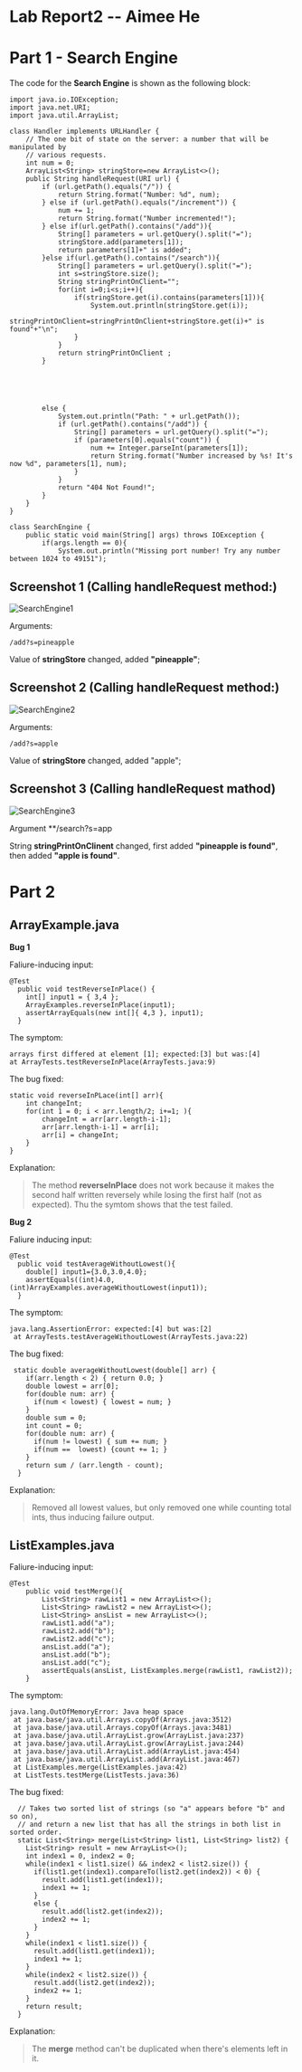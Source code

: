 # Lab Report2 -- Aimee He
# Part 1 - Search Engine

The code for the **Search Engine** is shown as the following block:
```
import java.io.IOException;
import java.net.URI;
import java.util.ArrayList;

class Handler implements URLHandler {
    // The one bit of state on the server: a number that will be manipulated by
    // various requests.
    int num = 0;
    ArrayList<String> stringStore=new ArrayList<>();
    public String handleRequest(URI url) {
        if (url.getPath().equals("/")) {
            return String.format("Number: %d", num);
        } else if (url.getPath().equals("/increment")) {
            num += 1;
            return String.format("Number incremented!");
        } else if(url.getPath().contains("/add")){
            String[] parameters = url.getQuery().split("=");
            stringStore.add(parameters[1]);
            return parameters[1]+" is added";
        }else if(url.getPath().contains("/search")){
            String[] parameters = url.getQuery().split("=");
            int s=stringStore.size();
            String stringPrintOnClient="";
            for(int i=0;i<s;i++){
                if(stringStore.get(i).contains(parameters[1])){
                    System.out.println(stringStore.get(i));
                    stringPrintOnClient=stringPrintOnClient+stringStore.get(i)+" is found"+"\n";
                }
            }
            return stringPrintOnClient ;
        }
        
        
        
        
        
        else {
            System.out.println("Path: " + url.getPath());
            if (url.getPath().contains("/add")) {
                String[] parameters = url.getQuery().split("=");
                if (parameters[0].equals("count")) {
                    num += Integer.parseInt(parameters[1]);
                    return String.format("Number increased by %s! It's now %d", parameters[1], num);
                }
            }
            return "404 Not Found!";
        }
    }
}

class SearchEngine {
    public static void main(String[] args) throws IOException {
        if(args.length == 0){
            System.out.println("Missing port number! Try any number between 1024 to 49151");

```

## Screenshot 1 (Calling **handleRequest** method:)
![SearchEngine1](https://github.com/meAImee/lab3/raw/main/SearchEngine1.png)



Arguments: 
```
/add?s=pineapple
```
Value of **stringStore** changed, added **"pineapple"**;



## Screenshot 2 (Calling **handleRequest** method:)
![SearchEngine2](https://github.com/meAImee/lab3/raw/main/SearchEngine2.png)

Arguments:
```
/add?s=apple
```
Value of **stringStore** changed, added "apple";

## Screenshot 3 (Calling **handleRequest** mathod)
![SearchEngine3](https://github.com/meAImee/lab3/raw/main/SearchEngine3.png)

Argument **/search?s=app

String **stringPrintOnClinent** changed, first added **"pineapple is found"**, then added **"apple is found"**.

# Part 2
## ArrayExample.java

**Bug 1**

Faliure-inducing input:
```
@Test 
  public void testReverseInPlace() {
    int[] input1 = { 3,4 };
    ArrayExamples.reverseInPlace(input1);
    assertArrayEquals(new int[]{ 4,3 }, input1);
  }
```

The symptom:
 ```
 arrays first differed at element [1]; expected:[3] but was:[4]
 at ArrayTests.testReverseInPlace(ArrayTests.java:9)
 ```

The bug fixed:
```
static void reverseInPLace(int[] arr){
    int changeInt; 
    for(int 1 = 0; i < arr.length/2; i+=1; ){
        changeInt = arr[arr.length-i-1];
        arr[arr.length-i-1] = arr[i];
        arr[i] = changeInt;
    }
}
```
Explanation:
> The method **reverseInPlace** does not work because it makes the second half written reversely while losing the first half (not as expected). Thu the symtom shows that the test failed.

**Bug 2**

Faliure inducing input:
```
@Test
  public void testAverageWithoutLowest(){
    double[] input1={3.0,3.0,4.0};
    assertEquals((int)4.0, (int)ArrayExamples.averageWithoutLowest(input1));
  }
```

The symptom:
```
java.lang.AssertionError: expected:[4] but was:[2]
 at ArrayTests.testAverageWithoutLowest(ArrayTests.java:22)
```

The bug fixed:
```
 static double averageWithoutLowest(double[] arr) {
    if(arr.length < 2) { return 0.0; }
    double lowest = arr[0];
    for(double num: arr) {
      if(num < lowest) { lowest = num; }
    }
    double sum = 0;
    int count = 0;
    for(double num: arr) {
      if(num != lowest) { sum += num; }
      if(num ==  lowest) {count += 1; }
    }
    return sum / (arr.length - count);
  }
```
Explanation: 
> Removed all lowest values, but only removed one while counting total ints, thus inducing failure output.

## ListExamples.java
Faliure-inducing input:
```
@Test
    public void testMerge(){
        List<String> rawList1 = new ArrayList<>();
        List<String> rawList2 = new ArrayList<>();
        List<String> ansList = new ArrayList<>();
        rawList1.add("a");
        rawList2.add("b");
        rawList2.add("c");
        ansList.add("a");
        ansList.add("b");
        ansList.add("c");
        assertEquals(ansList, ListExamples.merge(rawList1, rawList2));
    }
```

The symptom:
```
java.lang.OutOfMemoryError: Java heap space
 at java.base/java.util.Arrays.copyOf(Arrays.java:3512)
 at java.base/java.util.Arrays.copyOf(Arrays.java:3481)
 at java.base/java.util.ArrayList.grow(ArrayList.java:237)
 at java.base/java.util.ArrayList.grow(ArrayList.java:244)
 at java.base/java.util.ArrayList.add(ArrayList.java:454)
 at java.base/java.util.ArrayList.add(ArrayList.java:467)
 at ListExamples.merge(ListExamples.java:42)
 at ListTests.testMerge(ListTests.java:36)
```

The bug fixed:
```
  // Takes two sorted list of strings (so "a" appears before "b" and so on),
  // and return a new list that has all the strings in both list in sorted order.
  static List<String> merge(List<String> list1, List<String> list2) {
    List<String> result = new ArrayList<>();
    int index1 = 0, index2 = 0;
    while(index1 < list1.size() && index2 < list2.size()) {
      if(list1.get(index1).compareTo(list2.get(index2)) < 0) {
        result.add(list1.get(index1));
        index1 += 1;
      }
      else {
        result.add(list2.get(index2));
        index2 += 1;
      }
    }
    while(index1 < list1.size()) {
      result.add(list1.get(index1));
      index1 += 1;
    }
    while(index2 < list2.size()) {
      result.add(list2.get(index2));
      index2 += 1;
    }
    return result;
  }
```
Explanation:
> The **merge** method can't be duplicated when there's elements left in it.










